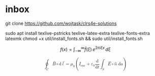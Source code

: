 # inbox

git clone https://github.com/wojtask/clrs4e-solutions

sudo apt install texlive-pstricks texlive-latex-extra texlive-fonts-extra latexmk
chmod +x util/install_fonts.sh && sudo util/install_fonts.sh



$$
f(x) = \int_{-\infty}^\infty
    \hat{f}(\xi) \, e^{2 \pi i \xi x}
    \, d\xi
$$


<math display="block" class="tml-display" style="display:block math;">
  <semantics>
    <mrow>
      <msub>
        <mo movablelimits="false">∮</mo>
        <mi>C</mi>
      </msub>
      <mover>
        <mi>B</mi>
        <mo stretchy="false" style="transform:scale(0.75) translate(10%, 30%);">→</mo>
      </mover>
      <mo>∘</mo>
      <mrow>
        <mi mathvariant="normal">d</mi>
      </mrow>
      <mover>
        <mi>l</mi>
        <mo stretchy="false" style="transform:scale(0.75) translate(10%, 30%);">→</mo>
      </mover>
      <mo>=</mo>
      <msub>
        <mi>μ</mi>
        <mn>0</mn>
      </msub>
      <mrow>
        <mo fence="true" form="prefix">(</mo>
        <msub>
          <mi>I</mi>
          <mtext>enc</mtext>
        </msub>
        <mo>+</mo>
        <msub>
          <mi>ε</mi>
          <mn>0</mn>
        </msub>
        <mfrac>
          <mrow>
            <mi mathvariant="normal">d</mi>
          </mrow>
          <mrow>
            <mrow>
              <mi mathvariant="normal">d</mi>
            </mrow>
            <mi>t</mi>
          </mrow>
        </mfrac>
        <msub>
          <mo movablelimits="false">∫</mo>
          <mi>S</mi>
        </msub>
        <mrow>
          <mover>
            <mi>E</mi>
            <mo stretchy="false" style="transform:scale(0.75) translate(10%, 30%);">→</mo>
          </mover>
          <mo>∘</mo>
          <mover>
            <mi>n</mi>
            <mo stretchy="false" class="tml-xshift" style="math-style:normal;math-depth:0;">^</mo>
          </mover>
        </mrow>
        <mspace width="0.2778em"></mspace>
        <mrow>
          <mi mathvariant="normal">d</mi>
        </mrow>
        <mi>a</mi>
        <mo fence="true" form="postfix">)</mo>
      </mrow>
    </mrow>
    <annotation encoding="application/x-tex">